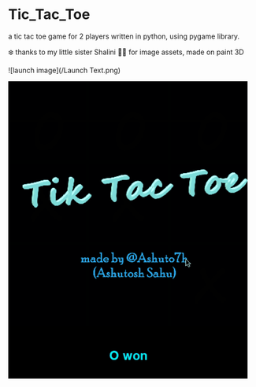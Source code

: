 # Tic_Tac_Toe
a tic tac toe game for 2 players written in python,
using pygame library. 

:snowflake: thanks to my little sister Shalini :pouting_woman:  for image assets, made on paint 3D


![launch image](/Launch Text.png)

![demo](demo.gif)
